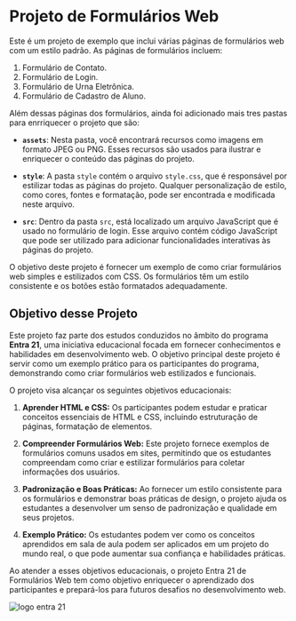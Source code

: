 # Projeto de Formulários Web


Este é um projeto de exemplo que inclui várias páginas de formulários web com um estilo padrão. As páginas de formulários incluem:

1. Formulário de Contato.
2. Formulário de Login.
3. Formulário de Urna Eletrônica.
4. Formulário de Cadastro de Aluno.

Além dessas páginas dos formulários, ainda foi adicionado mais tres pastas para enrriquecer o projeto que são:

- **`assets`**: Nesta pasta, você encontrará recursos como imagens em formato JPEG ou PNG. Esses recursos são usados para ilustrar e enriquecer o conteúdo das páginas do projeto.

- **`style`**: A pasta `style` contém o arquivo `style.css`, que é responsável por estilizar todas as páginas do projeto. Qualquer personalização de estilo, como cores, fontes e formatação, pode ser encontrada e modificada neste arquivo.

- **`src`**: Dentro da pasta `src`, está localizado um arquivo JavaScript que é usado no formulário de login. Esse arquivo contém código JavaScript que pode ser utilizado para adicionar funcionalidades interativas às páginas do projeto.


O objetivo deste projeto é fornecer um exemplo de como criar formulários web simples e estilizados com CSS. Os formulários têm um estilo consistente e os botões estão formatados adequadamente.



## Objetivo desse Projeto

Este projeto faz parte dos estudos conduzidos no âmbito do programa **Entra 21**, uma iniciativa educacional focada em fornecer conhecimentos e habilidades em desenvolvimento web. O objetivo principal deste projeto é servir como um exemplo prático para os participantes do programa, demonstrando como criar formulários web estilizados e funcionais.

O projeto visa alcançar os seguintes objetivos educacionais:

1. **Aprender HTML e CSS:** Os participantes podem estudar e praticar conceitos essenciais de HTML e CSS, incluindo estruturação de páginas, formatação de elementos.

2. **Compreender Formulários Web:** Este projeto fornece exemplos de formulários comuns usados em sites, permitindo que os estudantes compreendam como criar e estilizar formulários para coletar informações dos usuários.

3. **Padronização e Boas Práticas:** Ao fornecer um estilo consistente para os formulários e demonstrar boas práticas de design, o projeto ajuda os estudantes a desenvolver um senso de padronização e qualidade em seus projetos.

4. **Exemplo Prático:** Os estudantes podem ver como os conceitos aprendidos em sala de aula podem ser aplicados em um projeto do mundo real, o que pode aumentar sua confiança e habilidades práticas.

Ao atender a esses objetivos educacionais, o projeto Entra 21 de Formulários Web tem como objetivo enriquecer o aprendizado dos participantes e prepará-los para futuros desafios no desenvolvimento web.


 
![logo entra 21](https://cdn.sonicadigital.com.br/entra21/storage/header/257/original-61f8610472d4f.png)